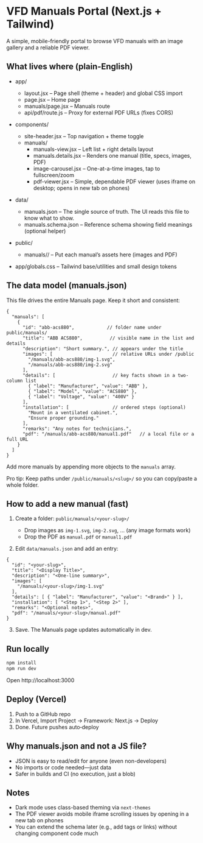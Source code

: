 # VFD Manuals Portal (Next.js + Tailwind)

A simple, mobile-friendly portal to browse VFD manuals with an image gallery and a reliable PDF viewer.

## What lives where (plain-English)

- app/
  - layout.jsx – Page shell (theme + header) and global CSS import
  - page.jsx – Home page
  - manuals/page.jsx – Manuals route
  - api/pdf/route.js – Proxy for external PDF URLs (fixes CORS)

- components/
  - site-header.jsx – Top navigation + theme toggle
  - manuals/
    - manuals-view.jsx – Left list + right details layout
    - manuals.details.jsx – Renders one manual (title, specs, images, PDF)
    - image-carousel.jsx – One-at-a-time images, tap to fullscreen/zoom
    - pdf-viewer.jsx – Simple, dependable PDF viewer (uses iframe on desktop; opens in new tab on phones)

- data/
  - manuals.json – The single source of truth. The UI reads this file to know what to show.
  - manuals.schema.json – Reference schema showing field meanings (optional helper)

- public/
  - manuals/<slug>/ – Put each manual’s assets here (images and PDF)

- app/globals.css – Tailwind base/utilities and small design tokens

## The data model (manuals.json)

This file drives the entire Manuals page. Keep it short and consistent:

```
{
  "manuals": [
    {
      "id": "abb-acs880",            // folder name under public/manuals/
      "title": "ABB ACS880",          // visible name in the list and details
      "description": "Short summary.", // appears under the title
      "images": [                      // relative URLs under /public
        "/manuals/abb-acs880/img-1.svg",
        "/manuals/abb-acs880/img-2.svg"
      ],
      "details": [                     // key facts shown in a two-column list
        { "label": "Manufacturer", "value": "ABB" },
        { "label": "Model", "value": "ACS880" },
        { "label": "Voltage", "value": "400V" }
      ],
      "installation": [                // ordered steps (optional)
        "Mount in a ventilated cabinet.",
        "Ensure proper grounding."
      ],
      "remarks": "Any notes for technicians.",
      "pdf": "/manuals/abb-acs880/manual1.pdf"   // a local file or a full URL
    }
  ]
}
```

Add more manuals by appending more objects to the `manuals` array.

Pro tip: Keep paths under `/public/manuals/<slug>/` so you can copy/paste a whole folder.

## How to add a new manual (fast)

1) Create a folder: `public/manuals/<your-slug>/`
   - Drop images as `img-1.svg`, `img-2.svg`, … (any image formats work)
   - Drop the PDF as `manual.pdf` or `manual1.pdf`

2) Edit `data/manuals.json` and add an entry:

```
{
  "id": "<your-slug>",
  "title": "<Display Title>",
  "description": "<One-line summary>",
  "images": [
    "/manuals/<your-slug>/img-1.svg"
  ],
  "details": [ { "label": "Manufacturer", "value": "<Brand>" } ],
  "installation": [ "<Step 1>", "<Step 2>" ],
  "remarks": "<Optional notes>",
  "pdf": "/manuals/<your-slug>/manual.pdf"
}
```

3) Save. The Manuals page updates automatically in dev.

## Run locally

```powershell
npm install
npm run dev
```

Open http://localhost:3000

## Deploy (Vercel)

1) Push to a GitHub repo
2) In Vercel, Import Project → Framework: Next.js → Deploy
3) Done. Future pushes auto‑deploy

## Why manuals.json and not a JS file?

- JSON is easy to read/edit for anyone (even non-developers)
- No imports or code needed—just data
- Safer in builds and CI (no execution, just a blob)

## Notes

- Dark mode uses class-based theming via `next-themes`
- The PDF viewer avoids mobile iframe scrolling issues by opening in a new tab on phones
- You can extend the schema later (e.g., add tags or links) without changing component code much
